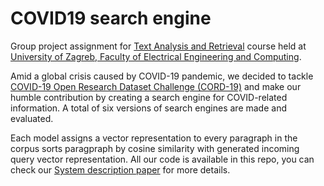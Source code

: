 # COVID19 search engine

Group project assignment for [Text Analysis and Retrieval](https://www.fer.unizg.hr/en/course/taar) course held at
 [University of Zagreb, Faculty of Electrical Engineering and Computing](https://www.fer.unizg.hr/en). <br>

Amid a global crisis caused by COVID-19 pandemic, 
we decided to tackle [COVID-19 Open Research Dataset Challenge (CORD-19)](https://www.kaggle.com/allen-institute-for-ai/CORD-19-research-challenge) and make our humble contribution by creating a search engine for
COVID-related information. A total of six versions of search engines are made and evaluated. 

Each model assigns a vector representation to every paragraph in the corpus sorts paragpraph by cosine similarity with generated incoming query vector representation. 
All our code is available in this repo, you can check our [System description paper](https://www.overleaf.com/read/rdbbhqtqzhdx) for more details.
